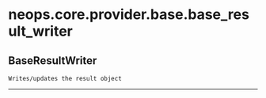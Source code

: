 # neops.core.provider.base.base_result_writer
## BaseResultWriter
```
Writes/updates the result object
```
----------